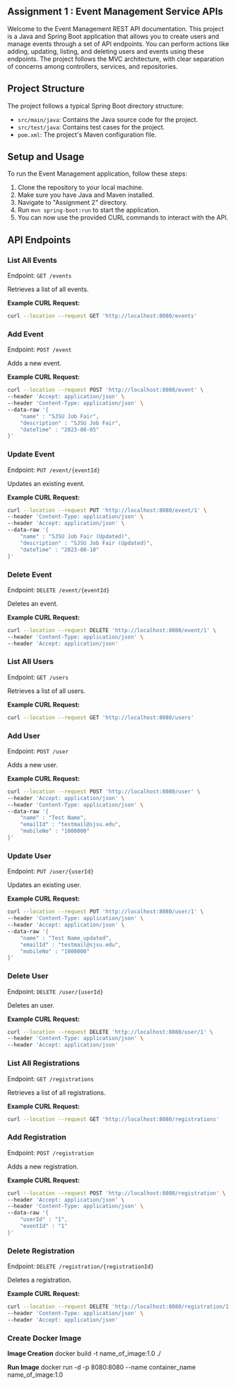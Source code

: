 ## Assignment 1 : Event Management Service APIs
Welcome to the Event Management REST API documentation. This project is a Java and Spring Boot application that allows you to create users and manage events through a set of API endpoints. You can perform actions like adding, updating, listing, and deleting users and events using these endpoints. The project follows the MVC architecture, with clear separation of concerns among controllers, services, and repositories.

## Project Structure

The project follows a typical Spring Boot directory structure:

- `src/main/java`: Contains the Java source code for the project.
- `src/test/java`: Contains test cases for the project.
- `pom.xml`: The project's Maven configuration file.

## Setup and Usage

To run the Event Management application, follow these steps:

1. Clone the repository to your local machine.
2. Make sure you have Java and Maven installed.
3. Navigate to "Assignment 2" directory.
4. Run `mvn spring-boot:run` to start the application.
5. You can now use the provided CURL commands to interact with the API.

## API Endpoints

### List All Events

Endpoint: `GET /events`

Retrieves a list of all events.

**Example CURL Request:**
```bash
curl --location --request GET 'http://localhost:8080/events'
```

### Add Event

Endpoint: `POST /event`

Adds a new event.

**Example CURL Request:**
```bash
curl --location --request POST 'http://localhost:8080/event' \
--header 'Accept: application/json' \
--header 'Content-Type: application/json' \
--data-raw '{
    "name" : "SJSU Job Fair",
    "description" : "SJSU Job Fair",
    "dateTime" : "2023-08-05"
}'
```

### Update Event

Endpoint: `PUT /event/{eventId}`

Updates an existing event.

**Example CURL Request:**
```bash
curl --location --request PUT 'http://localhost:8080/event/1' \
--header 'Content-Type: application/json' \
--header 'Accept: application/json' \
--data-raw '{
    "name" : "SJSU Job Fair (Updated)",
    "description" : "SJSU Job Fair (Updated)",
    "dateTime" : "2023-08-10"
}'
```

### Delete Event

Endpoint: `DELETE /event/{eventId}`

Deletes an event.

**Example CURL Request:**
```bash
curl --location --request DELETE 'http://localhost:8080/event/1' \
--header 'Content-Type: application/json' \
--header 'Accept: application/json'
```

### List All Users

Endpoint: `GET /users`

Retrieves a list of all users.

**Example CURL Request:**
```bash
curl --location --request GET 'http://localhost:8080/users'
```

### Add User

Endpoint: `POST /user`

Adds a new user.

**Example CURL Request:**
```bash
curl --location --request POST 'http://localhost:8080/user' \
--header 'Accept: application/json' \
--header 'Content-Type: application/json' \
--data-raw '{
    "name" : "Test Name",
    "emailId" : "testmail@sjsu.edu",
    "mobileNo" : "1000000"
}'
```

### Update User

Endpoint: `PUT /user/{userId}`

Updates an existing user.

**Example CURL Request:**
```bash
curl --location --request PUT 'http://localhost:8080/user/1' \
--header 'Content-Type: application/json' \
--header 'Accept: application/json' \
--data-raw '{
    "name" : "Test Name_updated",
    "emailId" : "testmail@sjsu.edu",
    "mobileNo" : "1000000"
}'
```

### Delete User

Endpoint: `DELETE /user/{userId}`

Deletes an user.

**Example CURL Request:**
```bash
curl --location --request DELETE 'http://localhost:8080/user/1' \
--header 'Content-Type: application/json' \
--header 'Accept: application/json'
```

### List All Registrations

Endpoint: `GET /registrations`

Retrieves a list of all registrations.

**Example CURL Request:**
```bash
curl --location --request GET 'http://localhost:8080/registrations'
```

### Add Registration

Endpoint: `POST /registration`

Adds a new registration.

**Example CURL Request:**
```bash
curl --location --request POST 'http://localhost:8080/registration' \
--header 'Accept: application/json' \
--header 'Content-Type: application/json' \
--data-raw '{
    "userId" : "1",
    "eventId" : "1"
}'
```

### Delete Registration

Endpoint: `DELETE /registration/{registrationId}`

Deletes a registration.

**Example CURL Request:**
```bash
curl --location --request DELETE 'http://localhost:8080/registration/1' \
--header 'Content-Type: application/json' \
--header 'Accept: application/json'
```

### Create Docker Image
**Image Creation**
docker build -t name_of_image:1.0 ./

**Run Image**
docker run -d -p 8080:8080 --name container_name name_of_image:1.0 
